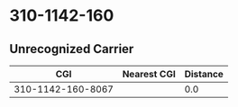 # 310-1142-160
## Unrecognized Carrier


| CGI | Nearest CGI | Distance |
|-----|-------------|----------|
| 310-1142-160-8067 |  | 0.0 |
